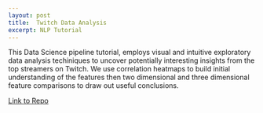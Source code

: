 ```yaml
---
layout: post
title:  Twitch Data Analysis
excerpt: NLP Tutorial
---
```


This Data Science pipeline tutorial, employs visual and intuitive exploratory data analysis techiniques to uncover potentially interesting insights from the top streamers on Twitch. We use correlation heatmaps to build initial understanding of the features then two dimensional and three dimensional feature comparisons to draw out useful conclusions.

[Link to Repo](https://github.com/jzchan132/CMSC320-Final)